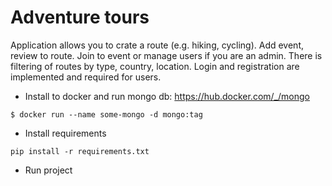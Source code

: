 # Adventure tours

Application allows you to crate a route (e.g. hiking, cycling).
Add event, review to route. Join to event or manage users if you are an admin. 
There is filtering of routes by type, country, location.
Login and registration are implemented and required for users.


* Install to docker and run mongo db:
https://hub.docker.com/_/mongo

`$ docker run --name some-mongo -d mongo:tag`

* Install requirements

`pip install -r requirements.txt`

* Run project